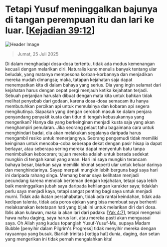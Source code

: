 
# Tetapi Yusuf meninggalkan bajunya di tangan perempuan itu dan lari ke luar. [[Kejadian 39:12](http://alkitab.sabda.org/?Kejadian%2039:12)]

![Header Image](https://alkitab.app/slice/sunrise.jpg)

> Jumat, 25 Juli 2025

Di dalam menghadapi dosa-dosa tertentu, tidak ada modus kemenangan kecuali dengan melarikan diri. Naturalis kuno menulis banyak tentang ular beludak, yang matanya mempesona korban-korbannya dan menjadikan mereka mudah dimangsa; maka, tatapan kejahatan saja dapat menempatkan kita di dalam bahaya yang serius. Dia yang ingin selamat dari kejahatan harus dengan cepat pergi menjauh ketika kejahatan terjadi. Sebuah perjanjian haruslah dibuat dengan mata kita untuk bahkan tidak melihat penyebab dari godaan, karena dosa-dosa semacam itu hanya membutuhkan percikan api untuk memulainya dan kobaran api segera mengikutinya. Siapakah yang dengan ceroboh masuk ke dalam penjara penyandang penyakit kusta dan tidur di tengah kebusukannya yang mengerikan? Hanya dia yang berkeinginan menjadi kusta saja yang akan menghampiri penularan. Jika seorang pelaut tahu bagaimana cara untuk menghindari badai, dia akan melakukan segalanya daripada harus mengambil resiko untuk menerjangnya. Seorang pengemudi tidak memiliki keinginan untuk mencoba-coba seberapa dekat dengan pasir hisap ia dapat berlayar, atau seberapa sering mereka dapat menyentuh batu tanpa menimbulkan kebocoran; tujuan mereka adalah untuk berada sedekat mungkin di tengah kanal yang aman. Hari ini saya mungkin terancam bahaya besar, biarkan saya memiliki hikmat seperti ular untuk keluar darinya dan menghindarinya. Sayap merpati mungkin lebih berguna bagi saya hari ini daripada rahang singa. Memang benar saya kelihatan menjadi pecundang karena menolak berteman dengan kejahatan, tetapi saya lebih baik meninggalkan jubah saya daripada kehilangan karakter saya; tidaklah perlu saya menjadi kaya, tetapi sangat penting bagi saya untuk menjadi murni. Tidak ada ikatan persahabatan, tidak ada rantai keindahan, tidak ada kedipan talenta, tidak ada poros ejekan yang bisa membuat saya berhenti melaksanakan ketetapan hati yang bijak ini untuk melarikan diri dari dosa. Iblis akan kulawan, maka ia akan lari dari padaku [[Yak 4:7](http://alkitab.sabda.org/?Yak%204:7)], tetapi mengenai hawa nafsu daging, saya harus lari, atau mereka pasti akan menguasai saya. Oh Allah yang kudus topanglah Yusuf-Yusuf-Mu, supaya Madam Bubble [penyihir dalam Pilgrim's Progress] tidak menyihir mereka dengan rayuannya yang busuk. Biarlah trinitas [ketiga hal] dunia, daging, dan setan yang mengerikan ini tidak pernah mengalahkan kita!
    
